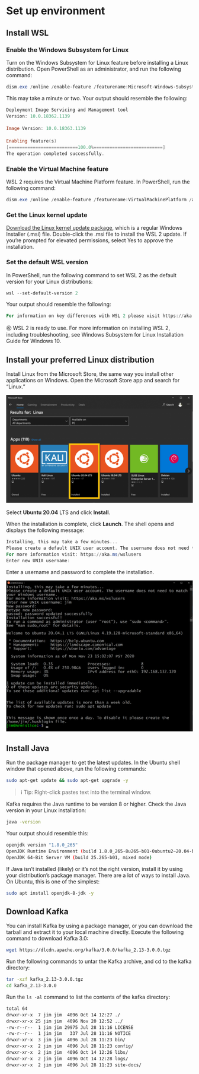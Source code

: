# Set up environment
## Install WSL
### Enable the Windows Subsystem for Linux
Turn on the Windows Subsystem for Linux feature before installing a Linux distribution. Open PowerShell as an administrator, and run the following command:
```powershell
dism.exe /online /enable-feature /featurename:Microsoft-Windows-Subsystem-Linux /all /norestart
```
This may take a minute or two. Your output should resemble the following:
```powershell
Deployment Image Servicing and Management tool
Version: 10.0.18362.1139

Image Version: 10.0.18363.1139

Enabling feature(s)
[==========================100.0%==========================]
The operation completed successfully.
```

### Enable the Virtual Machine feature
WSL 2 requires the Virtual Machine Platform feature. In PowerShell, run the following command:
```powershell
dism.exe /online /enable-feature /featurename:VirtualMachinePlatform /all /norestart
```

### Get the Linux kernel update
[Download the Linux kernel update package](https://wslstorestorage.blob.core.windows.net/wslblob/wsl_update_x64.msi), which is a regular Windows Installer (.msi) file.
Double-click the .msi file to install the WSL 2 update. If you’re prompted for elevated permissions, select Yes to approve the installation.

### Set the default WSL version
In PowerShell, run the following command to set WSL 2 as the default version for your Linux distributions:
```powershell
wsl --set-default-version 2
```
Your output should resemble the following:
```powershell
For information on key differences with WSL 2 please visit https://aka.ms/wsl2
```
:congratulations: WSL 2 is ready to use. For more information on installing WSL 2, including troubleshooting, see Windows Subsystem for Linux Installation Guide for Windows 10.


## Install your preferred Linux distribution
Install Linux from the Microsoft Store, the same way you install other applications on Windows. 
Open the Microsoft Store app and search for “Linux.”

![Linux Distributions in Microsoft Store](./img/ms_store.png)

Select **Ubuntu 20.04** LTS and click **Install**.

When the installation is complete, click **Launch**. The shell opens and displays the following message:
```powershell
Installing, this may take a few minutes...
Please create a default UNIX user account. The username does not need to match your Windows username.
For more information visit: https://aka.ms/wslusers
Enter new UNIX username:
```
Enter a username and password to complete the installation.

![Linux Distributions in Microsoft Store](./img/ubuntu_shell.png)

## Install Java
Run the package manager to get the latest updates. In the Ubuntu shell window that opened above, run the following commands:
```bash
sudo apt-get update && sudo apt-get upgrade -y
```

> :information_source: Tip: Right-click pastes text into the terminal window.

Kafka requires the Java runtime to be version 8 or higher. Check the Java version in your Linux installation:
```bash
java -version
```

Your output should resemble this:
```bash
openjdk version "1.8.0_265"
OpenJDK Runtime Environment (build 1.8.0_265-8u265-b01-0ubuntu2~20.04-b01)
OpenJDK 64-Bit Server VM (build 25.265-b01, mixed mode)
```

If Java isn’t installed (likely) or it’s not the right version, install it by using your distribution’s package manager. There are a lot of ways to install Java. On Ubuntu, this is one of the simplest:
```bash
sudo apt install openjdk-8-jdk -y
```

## Download Kafka
You can install Kafka by using a package manager, or you can download the tarball and extract it to your local machine directly.
Execute the following command to download Kafka 3.0:
```bash
wget https://dlcdn.apache.org/kafka/3.0.0/kafka_2.13-3.0.0.tgz
```

Run the following commands to untar the Kafka archive, and cd to the kafka directory:
```bash
tar -xzf kafka_2.13-3.0.0.tgz
cd kafka_2.13-3.0.0
```

Run the `ls -al` command to list the contents of the kafka directory:
```bash
total 64
drwxr-xr-x  7 jim jim  4096 Oct 14 12:27 ./
drwxr-xr-x 25 jim jim  4096 Nov 20 12:52 ../
-rw-r--r--  1 jim jim 29975 Jul 28 11:16 LICENSE
-rw-r--r--  1 jim jim   337 Jul 28 11:16 NOTICE
drwxr-xr-x  3 jim jim  4096 Jul 28 11:23 bin/
drwxr-xr-x  2 jim jim  4096 Jul 28 11:23 config/
drwxr-xr-x  2 jim jim  4096 Oct 14 12:26 libs/
drwxr-xr-x  2 jim jim  4096 Oct 14 12:28 logs/
drwxr-xr-x  2 jim jim  4096 Jul 28 11:23 site-docs/
```
